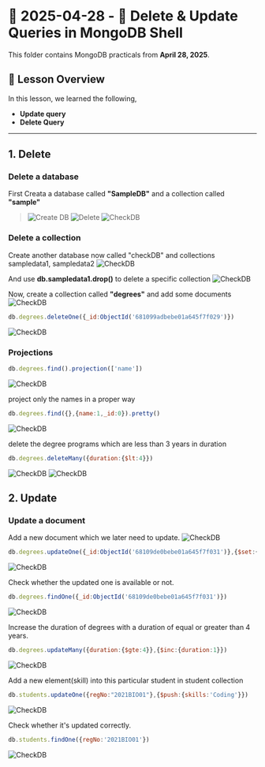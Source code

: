 # 📅 2025-04-28 - 🍃 Delete & Update Queries in MongoDB Shell

This folder contains MongoDB practicals from **April 28, 2025**.

## 📜 Lesson Overview  
In this lesson, we learned the following,
- **Update query**
- **Delete Query**
---

## 1. Delete 

### Delete a database
First Creata a database called **"SampleDB"** and a collection called **"sample"**
> ![Create DB](Outputs/1.png)
> ![Delete](Outputs/2.png)
> ![CheckDB](Outputs/3.png)

### Delete a collection
Create another database now called "checkDB" and collections sampledata1, sampledata2
![CheckDB](Outputs/4.png)

And use **db.sampledata1.drop()** to delete a specific collection
![CheckDB](Outputs/5.png)

Now, create a collection called **"degrees"** and add some documents
![CheckDB](Outputs/6.png)
```javascript
db.degrees.deleteOne({_id:ObjectId('681099adbebe01a645f7f029')})
```
![CheckDB](Outputs/7.png)

### Projections

```javascript
db.degrees.find().projection(['name'])
```
![CheckDB](Outputs/8.png)

project only the names in a proper way
```javascript
db.degrees.find({},{name:1,_id:0}).pretty()
```
![CheckDB](Outputs/9.png)

delete the degree programs which are less than 3 years in duration
```javascript
db.degrees.deleteMany({duration:{$lt:4}})
```
![CheckDB](Outputs/10.png)
![CheckDB](Outputs/11.png)

## 2. Update 

### Update a document
Add a new document which we later need to update.
![CheckDB](Outputs/12.png)

```javascript
db.degrees.updateOne({_id:ObjectId('68109de0bebe01a645f7f031')},{$set:{name:'BIT',duration:3}})
```
![CheckDB](Outputs/13.png)

Check whether the updated one is available or not.

```javascript
db.degrees.findOne({_id:ObjectId('68109de0bebe01a645f7f031')})
```
![CheckDB](Outputs/14.png)

Increase the duration of degrees with a duration of equal or greater than 4 years.

```javascript
db.degrees.updateMany({duration:{$gte:4}},{$inc:{duration:1}})
```
![CheckDB](Outputs/15.png)

Add a new element(skill) into this particular student in student collection
```javascript
db.students.updateOne({regNo:"2021BIO01"},{$push:{skills:'Coding'}})
```
![CheckDB](Outputs/16.png)

Check whether it's updated correctly.
```javascript
db.students.findOne({regNo:'2021BIO01'})
```
![CheckDB](Outputs/17.png)
